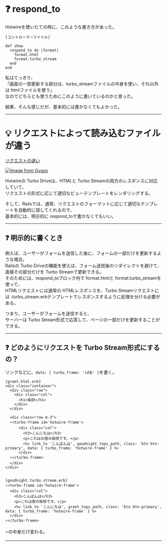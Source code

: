 # ❓ respond_to
Hotwireを使いたての時に、このような書き方があった。
~~~
[コントローラーファイル]

def show
  respond_to do |format|
    format.html
    format.turbo_stream
  end
end
~~~
私はてっきり、  
「画面の一部更新する部分は、turbo_streamファイルの中身を使い、それ以外は htmlファイルを使う」  
なのでどちらとも使うためにこのように書いているのかと思った。  

結果、そんな感じだが、基本的には書かなくてもよかった。
***

# 💡 リクエストによって読み込むファイルが違う
[リクエストの違い](https://github.com/Tarara33/TIL/blob/main/Rails/%E9%9D%9E%E5%90%8C%E6%9C%9F%E9%80%9A%E4%BF%A1/Hotwire/%E3%83%A1%E3%83%A2/%E3%81%9D%E3%82%8C%E3%81%9E%E3%82%8C%E3%81%AE%E3%83%AA%E3%82%AF%E3%82%A8%E3%82%B9%E3%83%88%E5%BD%A2%E5%BC%8F.md)


[![Image from Gyazo](https://i.gyazo.com/0acdb2d9cc8cde0657c4d63dba0f6b97.png)](https://gyazo.com/0acdb2d9cc8cde0657c4d63dba0f6b97)

Hotwireの Turbo Driveは、HTMLと Turbo Streamの両方のレスポンスに対応していて、  
リクエストの形式に応じて適切なビューテンプレートをレンダリングする。

そして、Railsでは、通常、リクエストのフォーマットに応じて適切なテンプレートを自動的に探してくれるので、  
基本的には、明示的に respond_toで書かなくてもいい。
***

## ❓ 明示的に書くとき
例えば、ユーザーがフォームを送信した後に、フォームの一部だけを更新するような場合。  
Railsの Turbo Driveの機能を使えば、フォーム送信後のリダイレクトを避けて、直接その部分だけを Turbo Streamで更新できる。  
そのためには、respond_toブロック内で format.htmlと format.turbo_streamを使って、  
HTMLリクエストには通常の HTMLレスポンスを、Turbo Streamリクエストには .turbo_stream.erbテンプレートでレスポンスするように処理を分ける必要がある。  

つまり、ユーザーがフォームを送信すると、  
サーバーは Turbo Stream形式で応答して、ページの一部だけを更新することができる。
***

## ❓ どのようにリクエストを Turbo Stream形式にするの？
リンクなどに、`data: { turbo_frame: 'id名' }`を書く。
~~~
[greet.html.erb]
<div class="container">
  <div class="row">
    <div class="col">
      <h1>挨拶</h1>
    </div>
  </div>

  <div class="row m-3">
  ⭐️<turbo-frame id='hotwire-frame'>
      <div class="col">
        <h3>こんにちは</h3>
        <p>これはお昼の挨拶です。</p>
        <%= link_to 'こんばんは', goodnight_tops_path, class: 'btn btn-primary', data: { turbo_frame: 'hotwire-frame' } %>
      </div>
  ⭐️</turbo-frame>
  </div>
</div>


[goodnight.turbo.stream.erb]
⭐️<turbo-frame id='hotwire-frame'>
  <div class="col">
    <h3>こんばんは</h3>
    <p>これは夜の挨拶です。</p>
    <%= link_to 'こんにちは', greet_tops_path, class: 'btn btn-primary', data: { turbo_frame: 'hotwire-frame' } %>
  </div>
⭐️</turbo-frame>
~~~
⭐️の中身だけ変わる。
***
